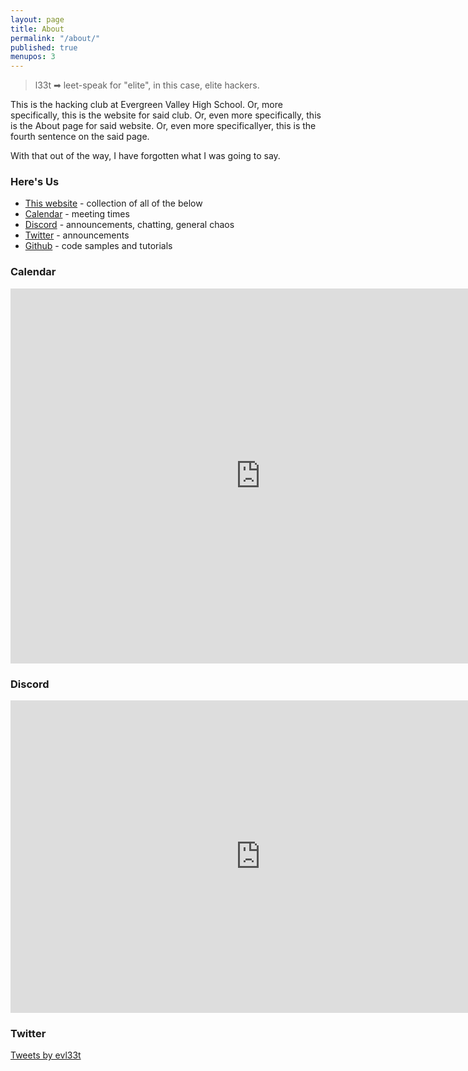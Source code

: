 ```yaml
---
layout: page
title: About
permalink: "/about/"
published: true
menupos: 3
---
```

> l33t ➡ leet-speak for "elite", in this case, elite hackers.

This is the hacking club at Evergreen Valley High School. Or, more specifically, this is the website for said club. Or, even more specifically, this is the About page for said website. Or, even more specificallyer, this is the fourth sentence on the said page.

With that out of the way, I have forgotten what I was going to say.

### Here's Us

* [This website](/) - collection of all of the below
* [Calendar](https://calendar.google.com/calendar/b/1?cid=bXZybmpuY2g3bXA3YmRiaWxyZDRxdTFqbWtAZ3JvdXAuY2FsZW5kYXIuZ29vZ2xlLmNvbQ) - meeting times
* [Discord](https://discord.gg/RWwGmCa) - announcements, chatting, general chaos
* [Twitter](https://twitter.com/evl33t) - announcements
* [Github](https://github.com/EVL33T) - code samples and tutorials

### Calendar

<div markdown = "0">

<iframe src="https://calendar.google.com/calendar/b/1/embed?showTitle=0&showNav=0&showPrint=0&showTabs=0&showCalendars=0&showTz=0&height=600&wkst=1&bgcolor=%23FFFFFF&src=mvrnjnch7mp7bdbilrd4qu1jmk%40group.calendar.google.com&color=%232F6309&ctz=America%2FLos_Angeles" style="border-width:0" width="800" height="600" frameborder="0" scrolling="no"></iframe>

</div>

### Discord

<div markdown = "0">

<iframe src="https://discordapp.com/widget?id=417910327448043521&theme=dark" width="800" height="500" allowtransparency="true" frameborder="0"></iframe

<a href="http://discord.gg/RWwGmCal" style="position:absolute; top:0; left:0; display:inline-block; width:800px; height:500px; z-index:5;"></a>

</div>

### Twitter

<div markdown = "0">

<a class="twitter-timeline" href="https://twitter.com/evl33t?ref_src=twsrc%5Etfw">Tweets by evl33t</a> <script async src="https://platform.twitter.com/widgets.js" charset="utf-8"></script>

</div>